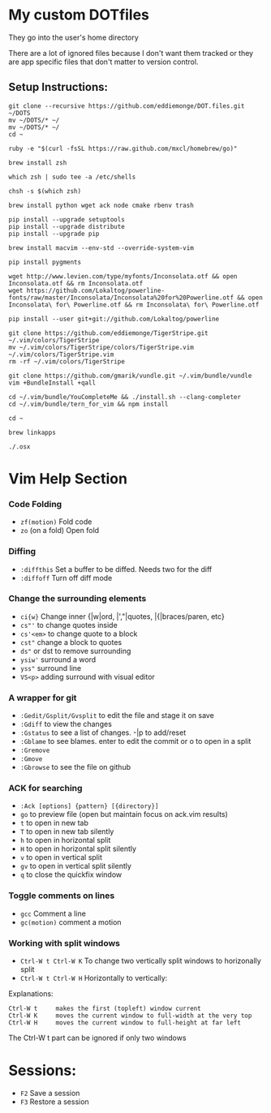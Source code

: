 # My custom DOTfiles

They go into the user's home directory

There are a lot of ignored files because I don't want them tracked or they are
app specific files that don't matter to version control.

## Setup Instructions:

    git clone --recursive https://github.com/eddiemonge/DOT.files.git ~/DOTS
    mv ~/DOTS/* ~/
    mv ~/DOTS/* ~/
    cd ~

    ruby -e "$(curl -fsSL https://raw.github.com/mxcl/homebrew/go)"

    brew install zsh

    which zsh | sudo tee -a /etc/shells

    chsh -s $(which zsh)

    brew install python wget ack node cmake rbenv trash

    pip install --upgrade setuptools
    pip install --upgrade distribute
    pip install --upgrade pip

    brew install macvim --env-std --override-system-vim

    pip install pygments

    wget http://www.levien.com/type/myfonts/Inconsolata.otf && open Inconsolata.otf && rm Inconsolata.otf
    wget https://github.com/Lokaltog/powerline-fonts/raw/master/Inconsolata/Inconsolata%20for%20Powerline.otf && open Inconsolata\ for\ Powerline.otf && rm Inconsolata\ for\ Powerline.otf

    pip install --user git+git://github.com/Lokaltog/powerline

    git clone https://github.com/eddiemonge/TigerStripe.git ~/.vim/colors/TigerStripe
    mv ~/.vim/colors/TigerStripe/colors/TigerStripe.vim ~/.vim/colors/TigerStripe.vim
    rm -rf ~/.vim/colors/TigerStripe

    git clone https://github.com/gmarik/vundle.git ~/.vim/bundle/vundle
    vim +BundleInstall +qall

    cd ~/.vim/bundle/YouCompleteMe && ./install.sh --clang-completer
    cd ~/.vim/bundle/tern_for_vim && npm install

    cd ~

    brew linkapps

    ./.osx



# Vim Help Section

### Code Folding
* `zf(motion)` Fold code
* `zo` (on a fold) Open fold


### Diffing
* `:diffthis` Set a buffer to be diffed. Needs two for the diff
* `:diffoff` Turn off diff mode


### Change the surrounding elements
* `ci{w}`  Change inner {|w|ord, |',"|quotes, |{|braces/paren, etc}
* `cs"'` to change quotes inside
* `cs'<em>` to change quote to a block
* `cst"` change a block to quotes
* `ds"` or dst to remove surrounding
* `ysiw'` surround a word
* `yss"` surround line
* `VS<p>` adding surround with visual editor


### A wrapper for git
* `:Gedit/Gsplit/Gvsplit` to edit the file and stage it on save
* `:Gdiff` to view the changes
* `:Gstatus` to see a list of changes. -|p to add/reset
* `:Gblame` to see blames. enter to edit the commit or o to open in a split
* `:Gremove`
* `:Gmove`
* `:Gbrowse` to see the file on github


### ACK for searching
* `:Ack [options] {pattern} [{directory}]`
* `go` to preview file (open but maintain focus on ack.vim results)
* `t` to open in new tab
* `T` to open in new tab silently
* `h` to open in horizontal split
* `H` to open in horizontal split silently
* `v` to open in vertical split
* `gv` to open in vertical split silently
* `q` to close the quickfix window


### Toggle comments on lines
* `gcc` Comment a line
* `gc(motion)` comment a motion


### Working with split windows
* `Ctrl-W t Ctrl-W K` To change two vertically split windows to horizonally split
* `Ctrl-W t Ctrl-W H` Horizontally to vertically:

Explanations:

    Ctrl-W t     makes the first (topleft) window current
    Ctrl-W K     moves the current window to full-width at the very top
    Ctrl-W H     moves the current window to full-height at far left

The Ctrl-W t part can be ignored if only two windows


# Sessions:
* `F2` Save a session
* `F3` Restore a session
